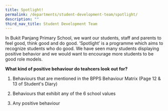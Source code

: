 ```yaml
---
title: Spotlight!
permalink: /departments/student-development-team/spotlight/
description: ""
third_nav_title: Student Development Team
---
```

In Bukit Panjang Primary School, we want our students, staff and parents to feel good, think good and do good. ‘Spotlight’ is a programme which aims to recognize students who do good. We have seen many students displaying positive behavior and we would want to encourage more students to be good role models.

  

**What kind of positive behaviour do teahcers look out for?**

1) Behaviours that are mentioned in the BPPS Behaviour Matrix (Page 12 & 13 of Student's Diary)

2) Behaviours that exhibit any of the 6 school values

3) Any positive behaviour

  

